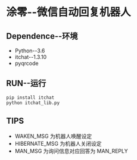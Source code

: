 # 涂零--微信自动回复机器人
## Dependence--环境
* Python--3.6
* itchat--1.3.10
* pyqrcode

## RUN--运行
```shell
pip install itchat
python itchat_lib.py
``` 

## TIPS
* WAKEN_MSG 为机器人唤醒设定
* HIBERNATE_MSG 为机器人关闭设定
* MAN_MSG 为询问信息对应回答为 MAN_REPLY